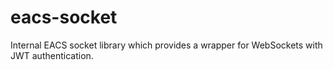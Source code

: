 # eacs-socket

Internal EACS socket library which provides a wrapper for WebSockets with JWT authentication.
